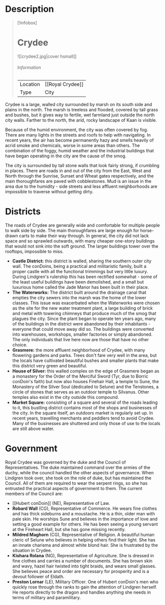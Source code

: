 
# Description

> [!infobox]
> # Crydee
> ![[crydee2.jpg|cover hsmall]]
> ###### Information
> | | |
> |---|---|
> | Location | [[Royal Crydee]] |
> | Type | City |

Crydee is a large, walled city surrounded by marsh on its south side and plains in the north. The marsh is treeless and flooded, covered by tall grass and bushes, but it gives way to fertile, wet farmland just outside the north city walls. Farther to the north, the arid, rocky landscape of Kaan is visible.

Because of the humid environment, the city was often covered by fog. There are many lights in the streets and roofs to help with navigating. In recent years, the air has become permanently hazy and smells heavily of acrid smoke and chemicals, worse in some areas than others. The combination of the foggy, humid weather and the industrial buildings that have began operating in the city are the cause of the smog.

The city is surrounded by tall stone walls that look fairly strong, if crumbling in places. There are roads in and out of the city from the East, West and North through the Sunrise, Sunset and Wheat gates respectively, and the main thoroughfares are paved with cobblestones. Mud is an issue in the area due to the humidity - side streets and less affluent neighborhoods are impossible to traverse without getting dirty.

# Districts

The roads of Crydee are generally wide and comfortable for multiple people to walk side by side. The main thoroughfares are large enough for horse-drawn carts to make their way through. In general, the city did not lack space and so sprawled outwards, with many cheaper one-story buildings that would not sink into the soft ground. The larger buildings tower over the rooftops, impossible to miss.

- **Castle District:** this district is walled, sharing the southern outer city wall. The conDoins, being a practical and militaristic family, built a proper castle with all the functional trimmings but very little luxury. During Lindgren's rulership this has been rectified somewhat - some of the least useful buildings have been demolished, and a small but luxurious home called the Jade Manor has been built in their place.
- **The Waterworks:** The district built around the drainage canal that empties the city sewers into the marsh was the home of the lower classes. This issue was exacerbated when the Waterworks were chosen as the site for the new water treatment plant, a large building of brick and metal with towering chimneys that produce much of the smog that plagues the city. Since the plant began to operate ten years ago, many of the buildings in the district were abandoned by their inhabitants - everyone that could move away did so. The buildings were converted into warehouses, workshops, smaller factories or simply abandoned. The only individuals that live here now are those that have no other choice.
- **Grasmere:** the more affluent neighborhood of Crydee, with many flowering gardens and parks. Trees don't fare very well in the area, but the locals have cultivated beautiful bushes and smaller plants that make this district very green and beautiful. 
- **House of Silver:** this walled complex on the edge of Grasmere began as a monastery for the Order of the Merciful Sword (Tyr, due to Borric conDoin's faith) but now also houses Firehair Hall, a temple to Sune, the Monastery of the Silver Soul (dedicated to Selune) and the Tenstones, a circle of stones that serves as an outdoor temple to Silvanus. Other temples also exist in the city outside this compound.
- **Market Square:** consisting of a square and several of the roads leading to it, this bustling district contains most of the shops and businesses of the city. In the square itself, an outdoors market is regularly set up. In recent years, travelling merchants and peddlers tend to avoid Crydee. Many of the businesses are shuttered and only those of use to the locals are still above water.

# Government

Royal Crydee was governed by the duke and the Council of Representatives. The duke maintained command over the armies of the duchy, while the council handled the other aspects of governance. When Lindgren took over, she took on the role of duke, but has maintained the Council. All of them are required to wear the serpent rings, so she has entrusted the practical aspects of government to them. The current members of the Council are:

- [[Hubert conDoin]] (NE), Representative of Law.
- **Robard Wall** (CG), Representative of Commerce. He wears fine clothes and has thick sideburns and a moustache. He is a thin, older man with pale skin. He worships Sune and believes in the importance of love and setting a good example for others. He has been seeing a young servant at the Fireheart Hall, but she has gone missing recently.
- **Mildred Maghorn** (CG), Representative of Religion. A beautiful human cleric of Selune who believes in helping others find their light. She has an innate charisma and almost white blond hair. She is frustrated by the situation in Crydee.
- **Kishara Rolana** (NG), Representative of Agriculture. She is dressed in fine clothes and carries a number of documents. She has brown skin and wavy, hazel hair twisted into tight braids, and wears small glasses. She believes peace and order are necessary for prosperity and is a devout follower of Eldath. 
- **Preston Lornar** (LE), Military Officer. One of Hubert conDoin's men who quickly rose through the ranks to gain the attention of Lindgren herself. He reports directly to the dragon and handles anything she needs in terms of military and paramilitary. 